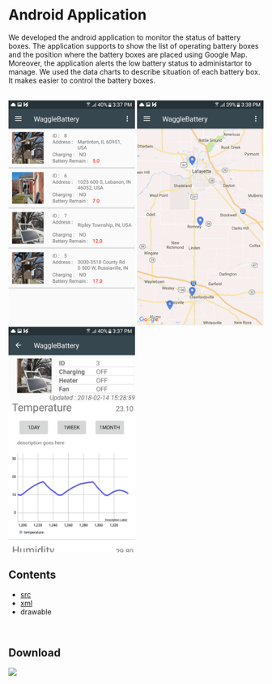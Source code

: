 Android Application
===================

We developed the android application to monitor the status of battery boxes. The application supports to show the list of operating battery boxes and the position where the battery boxes are placed using Google Map. Moreover, the application alerts the low battery status to administartor to manage. We used the data charts to describe situation of each battery box. It makes easier to control the battery boxes.

<br/>
<img src="./App_Image/app_list.png" width="250px" height="auto" display="inline-block"></img>
<img src="./App_Image/app_map.png" width="250px" height="auto" display="inline-block"></img>
<img src="./App_Image/app_details.png" width="250px" height="auto" display="inline-block"></img>
<br/>

Contents
--------
* [src](./WaggleBattery/app/src/main/java/waggle)
* [xml](./WaggleBattery/app/src/main/res/layout)
* drawable

<br/>

Download
--------
<a href="https://play.google.com/store/apps/details?id=waggle.wagglebattery"><img src="https://play.google.com/intl/en_us/badges/images/generic/en_badge_web_generic.png" height="75"></a>

